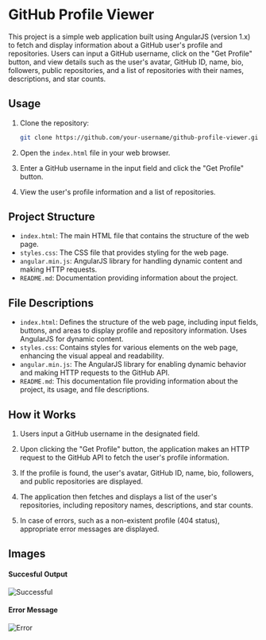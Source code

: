 # GitHub Profile Viewer

This project is a simple web application built using AngularJS (version 1.x) to fetch and display information about a GitHub user's profile and repositories. Users can input a GitHub username, click on the "Get Profile" button, and view details such as the user's avatar, GitHub ID, name, bio, followers, public repositories, and a list of repositories with their names, descriptions, and star counts.

## Usage

1. Clone the repository:

   ```bash
   git clone https://github.com/your-username/github-profile-viewer.git
   ```

2. Open the `index.html` file in your web browser.

3. Enter a GitHub username in the input field and click the "Get Profile" button.

4. View the user's profile information and a list of repositories.

## Project Structure

- `index.html`: The main HTML file that contains the structure of the web page.
- `styles.css`: The CSS file that provides styling for the web page.
- `angular.min.js`: AngularJS library for handling dynamic content and making HTTP requests.
- `README.md`: Documentation providing information about the project.

## File Descriptions

- `index.html`: Defines the structure of the web page, including input fields, buttons, and areas to display profile and repository information. Uses AngularJS for dynamic content.
- `styles.css`: Contains styles for various elements on the web page, enhancing the visual appeal and readability.
- `angular.min.js`: The AngularJS library for enabling dynamic behavior and making HTTP requests to the GitHub API.
- `README.md`: This documentation file providing information about the project, its usage, and file descriptions.

## How it Works

1. Users input a GitHub username in the designated field.

2. Upon clicking the "Get Profile" button, the application makes an HTTP request to the GitHub API to fetch the user's profile information.

3. If the profile is found, the user's avatar, GitHub ID, name, bio, followers, and public repositories are displayed.

4. The application then fetches and displays a list of the user's repositories, including repository names, descriptions, and star counts.

5. In case of errors, such as a non-existent profile (404 status), appropriate error messages are displayed.

## Images 
#### Succesful Output
![Successful](https://github.com/Surajrs812/Github-profile-viewer/assets/118114735/eb2bf078-96c0-4820-8aff-4e67994a9b9a)

#### Error Message
![Error](https://github.com/Surajrs812/Github-profile-viewer/assets/118114735/1a19a76e-ffd7-408b-b603-913a8f7c21e2)

